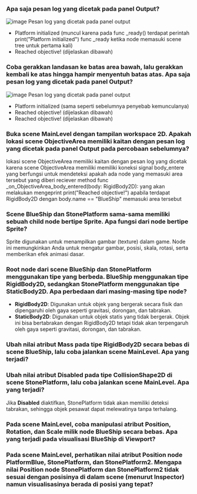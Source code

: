 ### Apa saja pesan log yang dicetak pada panel Output?
![image](https://github.com/user-attachments/assets/fad02528-cc7f-47b9-854d-242a2683977b)
Pesan log yang dicetak pada panel output
- Platform initialized (muncul karena pada func _ready() terdapat perintah print("Platform initialized") func _ready ketika node memasuki scene tree untuk pertama kali)
- Reached objective! (dijelaskan dibawah)


### Coba gerakkan landasan ke batas area bawah, lalu gerakkan kembali ke atas hingga hampir menyentuh batas atas. Apa saja pesan log yang dicetak pada panel Output?
![image](https://github.com/user-attachments/assets/dde145f5-a8aa-41d1-abd0-86a5caf3214e)
Pesan log yang dicetak pada panel output
- Platform initialized (sama seperti sebelumnya penyebab kemunculanya)
- Reached objective! (dijelaskan dibawah)
- Reached objective! (dijelaskan dibawah)

### Buka scene MainLevel dengan tampilan workspace 2D. Apakah lokasi scene ObjectiveArea memiliki kaitan dengan pesan log yang dicetak pada panel Output pada percobaan sebelumnya?
lokasi scene ObjectiveArea memiliki kaitan dengan pesan log yang dicetak karena scene ObjectiveArea memiliki memiliki koneksi signal body_entere yang berfungsi untuk mendeteksi apakah ada node yang memasuki
area tersebut yang diberi reciever method func _on_ObjectiveArea_body_entered(body: RigidBody2D): yang akan melakukan mengeprint print("Reached objective!") apabila terdapat RigidBody2D dengan body.name == "BlueShip"
memasuki area tersebut

### Scene BlueShip dan StonePlatform sama-sama memiliki sebuah child node bertipe Sprite. Apa fungsi dari node bertipe Sprite?
Sprite digunakan untuk menampilkan gambar (texture) dalam game. Node ini memungkinkan Anda untuk mengatur gambar, posisi, skala, rotasi, serta memberikan efek animasi dasar.

### Root node dari scene BlueShip dan StonePlatform menggunakan tipe yang berbeda. BlueShip menggunakan tipe RigidBody2D, sedangkan StonePlatform menggunakan tipe StaticBody2D. Apa perbedaan dari masing-masing tipe node?
- **RigidBody2D**: Digunakan untuk objek yang bergerak secara fisik dan dipengaruhi oleh gaya seperti gravitasi, dorongan, dan tabrakan.
- **StaticBody2D**: Digunakan untuk objek statis yang tidak bergerak. Objek ini bisa bertabrakan dengan RigidBody2D tetapi tidak akan terpengaruh oleh gaya seperti gravitasi, dorongan, dan tabrakan.

### Ubah nilai atribut Mass pada tipe RigidBody2D secara bebas di scene BlueShip, lalu coba jalankan scene MainLevel. Apa yang terjadi?

### Ubah nilai atribut Disabled pada tipe CollisionShape2D di scene StonePlatform, lalu coba jalankan scene MainLevel. Apa yang terjadi?
Jika **Disabled** diaktifkan, StonePlatform tidak akan memiliki deteksi tabrakan, sehingga objek pesawat dapat melewatinya tanpa terhalang.

### Pada scene MainLevel, coba manipulasi atribut Position, Rotation, dan Scale milik node BlueShip secara bebas. Apa yang terjadi pada visualisasi BlueShip di Viewport?

### Pada scene MainLevel, perhatikan nilai atribut Position node PlatformBlue, StonePlatform, dan StonePlatform2. Mengapa nilai Position node StonePlatform dan StonePlatform2 tidak sesuai dengan posisinya di dalam scene (menurut Inspector) namun visualisasinya berada di posisi yang tepat?
